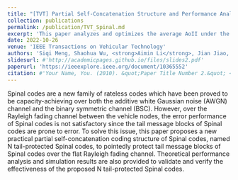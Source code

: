 ```yaml
---
title: "[TVT] Partial Self-Concatenation Structure and Performance Analysis of Spinal Codes Over Rayleigh Fading Channel"
collection: publications
permalink: /publication/TVT_Spinal.md
excerpt: 'This paper analyzes and optimizes the average AoII under the FBL regime.'
date: 2022-10-26
venue: 'IEEE Transactions on Vehicular Technology'
authors: 'Siqi Meng, Shaohua Wu, <strong>Aimin Li</strong>, Jian Jiao, Ning Zhang, and Qinyu Zhang, in IEEE Transactions on Vehicular Technology, 2022.'
slidesurl: #'http://academicpages.github.io/files/slides2.pdf'
paperurl: 'https://ieeexplore.ieee.org/document/10365552'
citation: #'Your Name, You. (2010). &quot;Paper Title Number 2.&quot; <i>Journal 1</i>. 1(2).'
---
```


Spinal codes are a new family of rateless codes which have been proved to be capacity-achieving over both the additive white Gaussian noise (AWGN) channel and the binary symmetric channel (BSC). However, over the Rayleigh fading channel between the vehicle nodes, the error performance of Spinal codes is not satisfactory since the tail message blocks of Spinal codes are prone to error. To solve this issue, this paper proposes a new practical partial self-concatenation coding structure of Spinal codes, named N tail-protected Spinal codes, to pointedly protect tail message blocks of Spinal codes over the flat Rayleigh fading channel. Theoretical performance analysis and simulation results are also provided to validate and verify the effectiveness of the proposed N tail-protected Spinal codes.

